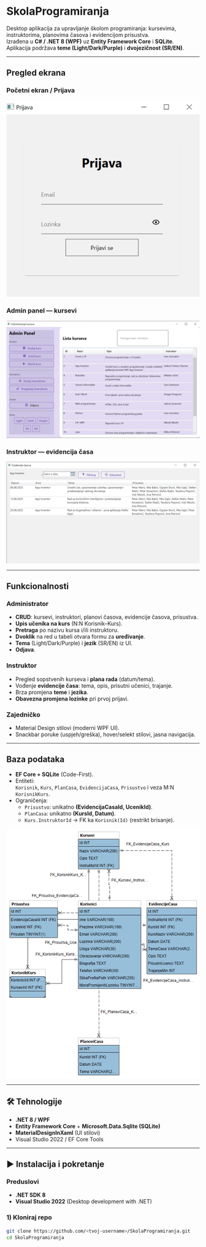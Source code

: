# SkolaProgramiranja

Desktop aplikacija za upravljanje školom programiranja: kursevima, instruktorima, planovima časova i evidencijom prisustva.  
Izrađena u **C# / .NET 8 (WPF)** uz **Entity Framework Core** i **SQLite**. Aplikacija podržava **teme (Light/Dark/Purple)** i **dvojezičnost (SR/EN)**.

---

## Pregled ekrana

### Početni ekran / Prijava
![Login ekran](./login.png)

### Admin panel — kursevi
![Admin panel](./admin-panel.png)

### Instruktor — evidencija časa
![Evidencija časa](./evidencija-casa.png)

---

##  Funkcionalnosti

###  Administrator
- **CRUD**: kursevi, instruktori, planovi časova, evidencije časova, prisustva.
- **Upis učenika na kurs** (N:N Korisnik–Kurs).
- **Pretraga** po nazivu kursa i/ili instruktoru.
- **Dvoklik** na red u tabeli otvara formu za **uređivanje**.
- **Tema** (Light/Dark/Purple) i **jezik** (SR/EN) iz UI.
- **Odjava**.

###  Instruktor
- Pregled sopstvenih kurseva i **plana rada** (datum/tema).
- Vođenje **evidencije časa**: tema, opis, prisutni učenici, trajanje.
- Brza promjena **teme** i **jezika**.
- **Obavezna promjena lozinke** pri prvoj prijavi.

### Zajedničko
- Material Design stilovi (moderni WPF UI).
- Snackbar poruke (uspjeh/greška), hover/selekt stilovi, jasna navigacija.

---

##  Baza podataka

- **EF Core + SQLite** (Code-First).
- Entiteti:  
  `Korisnik`, `Kurs`, `PlanCasa`, `EvidencijaCasa`, `Prisustvo` i veza M:N `KorisnikKurs`.
- Ograničenja:
  - `Prisustvo`: unikatno **(EvidencijaCasaId, UcenikId)**.
  - `PlanCasa`: unikatno **(KursId, Datum)**.
  - `Kurs.InstruktorId` → FK ka `Korisnik(Id)` (restrikt brisanje).

![Šema baze](./skola_programiranja.png)


---

## 🛠 Tehnologije

- **.NET 8 / WPF**
- **Entity Framework Core** + **Microsoft.Data.Sqlite (SQLite)**
- **MaterialDesignInXaml** (UI stilovi)
- Visual Studio 2022 / EF Core Tools

---

## ▶ Instalacija i pokretanje

### Preduslovi
- **.NET SDK 8**
- **Visual Studio 2022** (Desktop development with .NET)

### 1) Kloniraj repo
```bash
git clone https://github.com/<tvoj-username>/SkolaProgramiranja.git
cd SkolaProgramiranja
